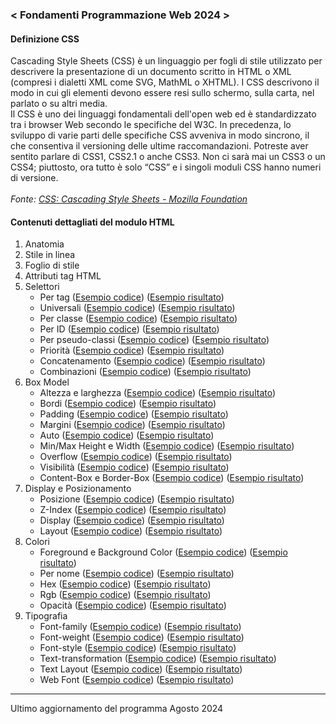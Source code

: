 ### < Fondamenti Programmazione Web 2024 >
#### Definizione CSS
Cascading Style Sheets (CSS) è un linguaggio per fogli di stile utilizzato per descrivere la presentazione di un documento scritto in HTML o XML (compresi i dialetti XML come SVG, MathML o XHTML). I CSS descrivono il modo in cui gli elementi devono essere resi sullo schermo, sulla carta, nel parlato o su altri media.<br>
Il CSS è uno dei linguaggi fondamentali dell'open web ed è standardizzato tra i browser Web secondo le specifiche del W3C. In precedenza, lo sviluppo di varie parti delle specifiche CSS avveniva in modo sincrono, il che consentiva il versioning delle ultime raccomandazioni. Potreste aver sentito parlare di CSS1, CSS2.1 o anche CSS3. Non ci sarà mai un CSS3 o un CSS4; piuttosto, ora tutto è solo “CSS” e i singoli moduli CSS hanno numeri di versione.<br><br>
*Fonte: [CSS: Cascading Style Sheets - Mozilla Foundation](https://developer.mozilla.org/en-US/docs/Web/CSS)*

#### Contenuti dettagliati del modulo HTML
1. Anatomia
2. Stile in linea
3. Foglio di stile
4. Attributi tag HTML
5. Selettori
   - Per tag  ([Esempio codice](https://github.com/zumatt/Fondamenti-Programmazione-Web-24/blob/main/Lezioni/CSS/Selettori/Tag/index.html)) ([Esempio risultato](https://zumatt.github.io/Fondamenti-Programmazione-Web-24/Lezioni/CSS/Selettori/Tag/))
   - Universali  ([Esempio codice](https://github.com/zumatt/Fondamenti-Programmazione-Web-24/blob/main/Lezioni/CSS/Selettori/Universali/index.html)) ([Esempio risultato](https://zumatt.github.io/Fondamenti-Programmazione-Web-24/Lezioni/CSS/Selettori/Universali/))
   - Per classe  ([Esempio codice](https://github.com/zumatt/Fondamenti-Programmazione-Web-24/blob/main/Lezioni/CSS/Selettori/Classe/index.html)) ([Esempio risultato](https://zumatt.github.io/Fondamenti-Programmazione-Web-24/Lezioni/CSS/Selettori/Classe/))
   - Per ID  ([Esempio codice](https://github.com/zumatt/Fondamenti-Programmazione-Web-24/blob/main/Lezioni/CSS/Selettori/ID/index.html)) ([Esempio risultato](https://zumatt.github.io/Fondamenti-Programmazione-Web-24/Lezioni/CSS/Selettori/ID/))
   - Per pseudo-classi  ([Esempio codice](https://github.com/zumatt/Fondamenti-Programmazione-Web-24/blob/main/Lezioni/CSS/Selettori/Pseudo-classi/index.html)) ([Esempio risultato](https://zumatt.github.io/Fondamenti-Programmazione-Web-24/Lezioni/CSS/Selettori/Pseudo-classi/))
   - Priorità  ([Esempio codice](https://github.com/zumatt/Fondamenti-Programmazione-Web-24/blob/main/Lezioni/CSS/Selettori/Priorità/index.html)) ([Esempio risultato](https://zumatt.github.io/Fondamenti-Programmazione-Web-24/Lezioni/CSS/Selettori/Priorità/))
   - Concatenamento  ([Esempio codice](https://github.com/zumatt/Fondamenti-Programmazione-Web-24/blob/main/Lezioni/CSS/Selettori/Concatenamento/index.html)) ([Esempio risultato](https://zumatt.github.io/Fondamenti-Programmazione-Web-24/Lezioni/CSS/Selettori/Concatenamento/))
   - Combinazioni  ([Esempio codice](https://github.com/zumatt/Fondamenti-Programmazione-Web-24/blob/main/Lezioni/CSS/Selettori/Combinazioni/index.html)) ([Esempio risultato](https://zumatt.github.io/Fondamenti-Programmazione-Web-24/Lezioni/CSS/Selettori/Combinazioni/))
6. Box Model
   - Altezza e larghezza  ([Esempio codice](https://github.com/zumatt/Fondamenti-Programmazione-Web-24/blob/main/Lezioni/CSS/Box%20Model/Altezza-Larghezza/index.html)) ([Esempio risultato](https://zumatt.github.io/Fondamenti-Programmazione-Web-24/Lezioni/CSS/Box%20Model/Altezza-Larghezza/))
   - Bordi  ([Esempio codice](https://github.com/zumatt/Fondamenti-Programmazione-Web-24/blob/main/Lezioni/CSS/Box%20Model/Bordi/index.html)) ([Esempio risultato](https://zumatt.github.io/Fondamenti-Programmazione-Web-24/Lezioni/CSS/Box%20Model/Bordi/))
   - Padding  ([Esempio codice](https://github.com/zumatt/Fondamenti-Programmazione-Web-24/blob/main/Lezioni/CSS/Box%20Model/Padding/index.html)) ([Esempio risultato](https://zumatt.github.io/Fondamenti-Programmazione-Web-24/Lezioni/CSS/Box%20Model/Padding/))
   - Margini  ([Esempio codice](https://github.com/zumatt/Fondamenti-Programmazione-Web-24/blob/main/Lezioni/CSS/Box%20Model/Margini/index.html)) ([Esempio risultato](https://zumatt.github.io/Fondamenti-Programmazione-Web-24/Lezioni/CSS/Box%20Model/Margini/))
   - Auto  ([Esempio codice](https://github.com/zumatt/Fondamenti-Programmazione-Web-24/blob/main/Lezioni/CSS/Box%20Model/Auto/index.html)) ([Esempio risultato](https://zumatt.github.io/Fondamenti-Programmazione-Web-24/Lezioni/CSS/Box%20Model/Auto/))
   - Min/Max Height e Width  ([Esempio codice](https://github.com/zumatt/Fondamenti-Programmazione-Web-24/blob/main/Lezioni/CSS/Box%20Model/MinMax-Height-Width/index.html)) ([Esempio risultato](https://zumatt.github.io/Fondamenti-Programmazione-Web-24/Lezioni/CSS/Box%20Model/MinMax-Height-Width/))
   - Overflow  ([Esempio codice](https://github.com/zumatt/Fondamenti-Programmazione-Web-24/blob/main/Lezioni/CSS/Box%20Model/Overflow/index.html)) ([Esempio risultato](https://zumatt.github.io/Fondamenti-Programmazione-Web-24/Lezioni/CSS/Box%20Model/Overflow/))
   - Visibilità  ([Esempio codice](https://github.com/zumatt/Fondamenti-Programmazione-Web-24/blob/main/Lezioni/CSS/Box%20Model/Visibilità/index.html)) ([Esempio risultato](https://zumatt.github.io/Fondamenti-Programmazione-Web-24/Lezioni/CSS/Box%20Model/Visibilità/))
   - Content-Box e Border-Box  ([Esempio codice](https://github.com/zumatt/Fondamenti-Programmazione-Web-24/blob/main/Lezioni/CSS/Box%20Model/ContentBox-BorderBox/index.html)) ([Esempio risultato](https://zumatt.github.io/Fondamenti-Programmazione-Web-24/Lezioni/CSS/Box%20Model/ContentBox-BorderBox/))
7. Display e Posizionamento
   - Posizione  ([Esempio codice](https://github.com/zumatt/Fondamenti-Programmazione-Web-24/blob/main/Lezioni/CSS/Display%20Posizionamento/Heading/index.html)) ([Esempio risultato](https://zumatt.github.io/Fondamenti-Programmazione-Web-24/Lezioni/CSS/Display%20Posizionamento/Heading/))
   - Z-Index  ([Esempio codice](https://github.com/zumatt/Fondamenti-Programmazione-Web-24/blob/main/Lezioni/CSS/Display%20Posizionamento/Heading/index.html)) ([Esempio risultato](https://zumatt.github.io/Fondamenti-Programmazione-Web-24/Lezioni/CSS/Display%20Posizionamento/Heading/))
   - Display  ([Esempio codice](https://github.com/zumatt/Fondamenti-Programmazione-Web-24/blob/main/Lezioni/CSS/Display%20Posizionamento/Heading/index.html)) ([Esempio risultato](https://zumatt.github.io/Fondamenti-Programmazione-Web-24/Lezioni/CSS/Display%20Posizionamento/Heading/))
   - Layout  ([Esempio codice](https://github.com/zumatt/Fondamenti-Programmazione-Web-24/blob/main/Lezioni/CSS/Display%20Posizionamento/Heading/index.html)) ([Esempio risultato](https://zumatt.github.io/Fondamenti-Programmazione-Web-24/Lezioni/CSS/Display%20Posizionamento/Heading/))
8. Colori
   - Foreground e Background Color  ([Esempio codice](https://github.com/zumatt/Fondamenti-Programmazione-Web-24/blob/main/Lezioni/CSS/Colori/index.html)) ([Esempio risultato](https://zumatt.github.io/Fondamenti-Programmazione-Web-24/Lezioni/CSS/Colori/))
   - Per nome  ([Esempio codice](https://github.com/zumatt/Fondamenti-Programmazione-Web-24/blob/main/Lezioni/CSS/Colori/index.html)) ([Esempio risultato](https://zumatt.github.io/Fondamenti-Programmazione-Web-24/Lezioni/CSS/Colori/))
   - Hex  ([Esempio codice](https://github.com/zumatt/Fondamenti-Programmazione-Web-24/blob/main/Lezioni/CSS/Colori/index.html)) ([Esempio risultato](https://zumatt.github.io/Fondamenti-Programmazione-Web-24/Lezioni/CSS/Colori/))
   - Rgb  ([Esempio codice](https://github.com/zumatt/Fondamenti-Programmazione-Web-24/blob/main/Lezioni/CSS/Colori/index.html)) ([Esempio risultato](https://zumatt.github.io/Fondamenti-Programmazione-Web-24/Lezioni/CSS/Colori/))
   - Opacità  ([Esempio codice](https://github.com/zumatt/Fondamenti-Programmazione-Web-24/blob/main/Lezioni/CSS/Colori/index.html)) ([Esempio risultato](https://zumatt.github.io/Fondamenti-Programmazione-Web-24/Lezioni/CSS/Colori/))
9. Tipografia
    - Font-family  ([Esempio codice](https://github.com/zumatt/Fondamenti-Programmazione-Web-24/blob/main/Lezioni/CSS/Tipografia/index.html)) ([Esempio risultato](https://zumatt.github.io/Fondamenti-Programmazione-Web-24/Lezioni/CSS/Tipografia/))
    - Font-weight  ([Esempio codice](https://github.com/zumatt/Fondamenti-Programmazione-Web-24/blob/main/Lezioni/CSS/Tipografia/index.html)) ([Esempio risultato](https://zumatt.github.io/Fondamenti-Programmazione-Web-24/Lezioni/CSS/Tipografia/))
    - Font-style  ([Esempio codice](https://github.com/zumatt/Fondamenti-Programmazione-Web-24/blob/main/Lezioni/CSS/Tipografia/index.html)) ([Esempio risultato](https://zumatt.github.io/Fondamenti-Programmazione-Web-24/Lezioni/CSS/Tipografia/))
    - Text-transformation  ([Esempio codice](https://github.com/zumatt/Fondamenti-Programmazione-Web-24/blob/main/Lezioni/CSS/Tipografia/index.html)) ([Esempio risultato](https://zumatt.github.io/Fondamenti-Programmazione-Web-24/Lezioni/CSS/Tipografia/))
    - Text Layout  ([Esempio codice](https://github.com/zumatt/Fondamenti-Programmazione-Web-24/blob/main/Lezioni/CSS/Tipografia/index.html)) ([Esempio risultato](https://zumatt.github.io/Fondamenti-Programmazione-Web-24/Lezioni/CSS/Tipografia/))
    - Web Font  ([Esempio codice](https://github.com/zumatt/Fondamenti-Programmazione-Web-24/blob/main/Lezioni/CSS/Tipografia/index.html)) ([Esempio risultato](https://zumatt.github.io/Fondamenti-Programmazione-Web-24/Lezioni/CSS/Tipografia/))

---
Ultimo aggiornamento del programma Agosto 2024
